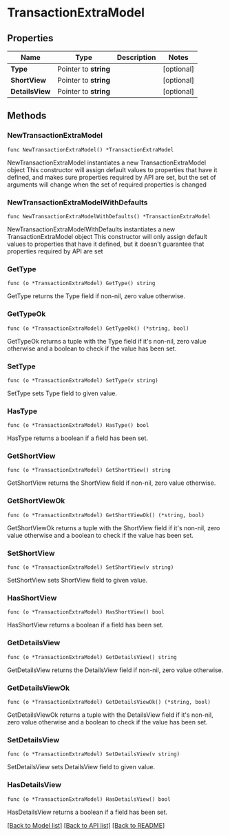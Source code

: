 # TransactionExtraModel

## Properties

Name | Type | Description | Notes
------------ | ------------- | ------------- | -------------
**Type** | Pointer to **string** |  | [optional] 
**ShortView** | Pointer to **string** |  | [optional] 
**DetailsView** | Pointer to **string** |  | [optional] 

## Methods

### NewTransactionExtraModel

`func NewTransactionExtraModel() *TransactionExtraModel`

NewTransactionExtraModel instantiates a new TransactionExtraModel object
This constructor will assign default values to properties that have it defined,
and makes sure properties required by API are set, but the set of arguments
will change when the set of required properties is changed

### NewTransactionExtraModelWithDefaults

`func NewTransactionExtraModelWithDefaults() *TransactionExtraModel`

NewTransactionExtraModelWithDefaults instantiates a new TransactionExtraModel object
This constructor will only assign default values to properties that have it defined,
but it doesn't guarantee that properties required by API are set

### GetType

`func (o *TransactionExtraModel) GetType() string`

GetType returns the Type field if non-nil, zero value otherwise.

### GetTypeOk

`func (o *TransactionExtraModel) GetTypeOk() (*string, bool)`

GetTypeOk returns a tuple with the Type field if it's non-nil, zero value otherwise
and a boolean to check if the value has been set.

### SetType

`func (o *TransactionExtraModel) SetType(v string)`

SetType sets Type field to given value.

### HasType

`func (o *TransactionExtraModel) HasType() bool`

HasType returns a boolean if a field has been set.

### GetShortView

`func (o *TransactionExtraModel) GetShortView() string`

GetShortView returns the ShortView field if non-nil, zero value otherwise.

### GetShortViewOk

`func (o *TransactionExtraModel) GetShortViewOk() (*string, bool)`

GetShortViewOk returns a tuple with the ShortView field if it's non-nil, zero value otherwise
and a boolean to check if the value has been set.

### SetShortView

`func (o *TransactionExtraModel) SetShortView(v string)`

SetShortView sets ShortView field to given value.

### HasShortView

`func (o *TransactionExtraModel) HasShortView() bool`

HasShortView returns a boolean if a field has been set.

### GetDetailsView

`func (o *TransactionExtraModel) GetDetailsView() string`

GetDetailsView returns the DetailsView field if non-nil, zero value otherwise.

### GetDetailsViewOk

`func (o *TransactionExtraModel) GetDetailsViewOk() (*string, bool)`

GetDetailsViewOk returns a tuple with the DetailsView field if it's non-nil, zero value otherwise
and a boolean to check if the value has been set.

### SetDetailsView

`func (o *TransactionExtraModel) SetDetailsView(v string)`

SetDetailsView sets DetailsView field to given value.

### HasDetailsView

`func (o *TransactionExtraModel) HasDetailsView() bool`

HasDetailsView returns a boolean if a field has been set.


[[Back to Model list]](index.md#documentation-for-models) [[Back to API list]](index.md#documentation-for-api-endpoints) [[Back to README]](index.md)



